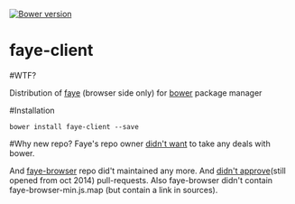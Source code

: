 [![Bower version](https://badge.fury.io/bo/faye-client.svg)](http://badge.fury.io/bo/faye-client)

# faye-client

#WTF?

Distribution of [faye][1] (browser side only) for [bower][2] package manager

#Installation

`bower install faye-client --save`

#Why new repo?
Faye's repo owner [didn't want][3] to take any deals with bower.

And [faye-browser][4] repo did't maintained any more. And [didn't approve][5](still opened from oct 2014) pull-requests.
Also faye-browser didn't contain faye-browser-min.js.map (but contain a link in sources).

[1]: https://github.com/faye/faye
[2]: https://bower.io/
[3]: https://github.com/faye/faye/issues/242
[4]: https://github.com/hackers4peace/faye-browser
[5]: https://github.com/hackers4peace/faye-browser/pull/3
